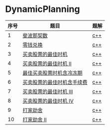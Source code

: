 # DynamicPlanning

| 序号 | 题目                                                         | 题解                           |
| ---- | ------------------------------------------------------------ | ------------------------------ |
| 1    | [斐波那契数](https://leetcode-cn.com/problems/fibonacci-number/) | [c++](source/leetcode509.cpp)  |
| 2    | [零钱兑换](https://leetcode-cn.com/problems/coin-change/)    | [c++](\source\leetcode322.cpp) |
| 3    | [买卖股票的最佳时机](https://leetcode-cn.com/problems/best-time-to-buy-and-sell-stock/) | [c++](source/leetcode121.cpp)  |
| 4    | [买卖股票的最佳时机 II](https://leetcode-cn.com/problems/best-time-to-buy-and-sell-stock-ii/) | [c++](source/leetcode122.cpp)  |
| 5    | [最佳买卖股票时机含冷冻期](https://leetcode-cn.com/problems/best-time-to-buy-and-sell-stock-with-cooldown/) | [c++](source/leetcode309.cpp)  |
| 6    | [买卖股票的最佳时机含手续费](https://leetcode-cn.com/problems/best-time-to-buy-and-sell-stock-with-transaction-fee/) | [c++](source/leetcode714.cpp)  |
| 7    | [买卖股票的最佳时机 III](https://leetcode-cn.com/problems/best-time-to-buy-and-sell-stock-iii/) | [c++](source/leetcode123.cpp)  |
| 8    | [买卖股票的最佳时机 IV](https://leetcode-cn.com/problems/best-time-to-buy-and-sell-stock-iv/) | [c++](source/leetcode188.cpp)  |
| 9    | [打家劫舍](https://leetcode-cn.com/problems/house-robber/)   | [c++](source/leetcode198.cpp)  |
| 10   | [打家劫舍 II](https://leetcode-cn.com/problems/house-robber-ii/) | [c++](source/leetcode213.cpp)  |

